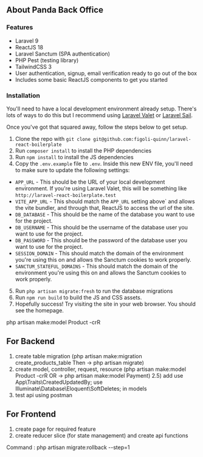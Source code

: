 ## About Panda Back Office




### Features

- Laravel 9
- ReactJS 18
- Laravel Sanctum (SPA authentication)
- PHP Pest (testing library)
- TailwindCSS 3
- User authentication, signup, email verification ready to go out of the box
- Includes some basic ReactJS components to get you started

### Installation

You'll need to have a local development environment already setup. There's lots of ways to do this but I recommend using [Laravel Valet](https://laravel.com/docs/9.x/valet) or [Laravel Sail](https://laravel.com/docs/9.x/installation#laravel-and-docker).

Once you've got that squared away, follow the steps below to get setup.

1. Clone the repo with `git clone git@github.com:figoli-quinn/laravel-react-boilerplate`
2. Run `composer install` to install the PHP dependencies
3. Run `npm install` to install the JS dependencies
4. Copy the `.env.example` file to `.env`. Inside this new ENV file, you'll need to make sure to update the following settings:

- `APP_URL` - This should be the URL of your local development environment. If you're using Laravel Valet, this will be something like `http://laravel-react-boilerplate.test`
- `VITE_APP_URL` - This should match the `APP_URL` setting above` and allows the vite bundler, and through that, ReactJS to access the url of the site.
- `DB_DATABASE` - This should be the name of the database you want to use for the project.
- `DB_USERNAME` - This should be the username of the database user you want to use for the project.
- `DB_PASSWORD` - This should be the password of the database user you want to use for the project.
- `SESSION_DOMAIN` - This should match the domain of the environment you're using this on and allows the Sanctum cookies to work properly.
- `SANCTUM_STATEFUL_DOMAINS` - This should match the domain of the environment you're using this on and allows the Sanctum cookies to work properly.

5. Run `php artisan migrate:fresh` to run the database migrations
6. Run `npm run build` to build the JS and CSS assets.
7. Hopefully success! Try visiting the site in your web browser. You should see the homepage.




php artisan make:model Product -crR


<!-- ============================================================= -->
## For Backend
1) create table migration (php artisan make:migration create_products_table Then -> php artisan migrate)
2) create model, controller, request, resource (php artisan make:model Product -crR OR -> php artisan make:model Payment)
2.5) add use App\Traits\CreatedUpdatedBy; use Illuminate\Database\Eloquent\SoftDeletes; in models
3) test api using postman
## For Frontend
1) create page for required feature
2) create reducer slice (for state management) and create api functions




Command :
php artisan migrate:rollback --step=1
